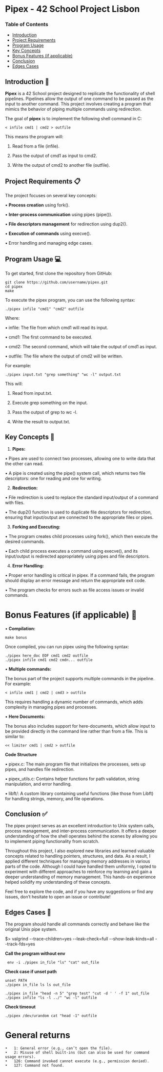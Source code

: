 #	Pipex - 42 School Project Lisbon

### Table of Contents
* [Introduction](#introduction-)
* [Project Requirements](#project-requirements-)
* [Program Usage](#program-usage-)
* [Key Concepts](#key-concepts-)
* [Bonus Features (if applicable)](#bonus-features-if-applicable-)
* [Conclusion](#conclusion-)
* [Edges Cases](#edges-cases-)

##	Introduction 📖

**Pipex** is a 42 School project designed to replicate the functionality of shell pipelines. Pipelines allow the output of one command to be passed as the input to another command. This project involves creating a program that mimics the behavior of piping multiple commands using redirection.

The goal of **pipex** is to implement the following shell command in C:
```
< infile cmd1 | cmd2 > outfile
```
This means the program will:

1. Read from a file (infile).

2. Pass the output of cmd1 as input to cmd2.

3. Write the output of cmd2 to another file (outfile).

##	Project Requirements 📋

The project focuses on several key concepts:


• **Process creation** using fork().

• **Inter-process communication** using pipes (pipe()).

• **File descriptors management** for redirection using dup2().

• **Execution of commands** using execve().

• Error handling and managing edge cases.

##	Program Usage 💻

To get started, first clone the repository from GitHub:

```
git clone https://github.com/username/pipex.git
cd pipex
make
```

To execute the pipex program, you can use the following syntax:

```
./pipex infile "cmd1" "cmd2" outfile
```

Where:

• infile: The file from which cmd1 will read its input.

• cmd1: The first command to be executed.

• cmd2: The second command, which will take the output of cmd1 as input.

• outfile: The file where the output of cmd2 will be written.

For example:
```
./pipex input.txt "grep something" "wc -l" output.txt
```

This will:

1. Read from input.txt.

2. Execute grep something on the input.

3. Pass the output of grep to wc -l.

4. Write the result to output.txt.


##	Key Concepts 🧠

1. **Pipes:**

• Pipes are used to connect two processes, allowing one to write data that the other can read.

• A pipe is created using the pipe() system call, which returns two file descriptors: one for reading and one for writing.

2. **Redirection:**

• File redirection is used to replace the standard input/output of a command with files.

• The dup2() function is used to duplicate file descriptors for redirection, ensuring that input/output are connected to the appropriate files or pipes.

3. **Forking and Executing:**

• The program creates child processes using fork(), which then execute the desired commands.

• Each child process executes a command using execve(), and its input/output is redirected appropriately using pipes and file descriptors.

4. **Error Handling:**

• Proper error handling is critical in pipex. If a command fails, the program should display an error message and return the appropriate exit code.

• The program checks for errors such as file access issues or invalid commands.

#	Bonus Features (if applicable) 🏅

• **Compilation:**

```
make bonus
```
Once compiled, you can run pipex using the following syntax:

```
./pipex here_doc EOF cmd1 cmd2 outfile
./pipex infile cmd1 cmd2 cmdn... outfile
```

• **Multiple commands:**

The bonus part of the project supports multiple commands in the pipeline. For example:
```
< infile cmd1 | cmd2 | cmd3 > outfile
```

This requires handling a dynamic number of commands, which adds complexity in managing pipes and processes.

• **Here Documents:**

The bonus also includes support for here-documents, which allow input to be provided directly in the command line rather than from a file. This is similar to:
```
<< limiter cmd1 | cmd2 > outfile
```

**Code Structure**

• pipex.c: The main program file that initializes the processes, sets up pipes, and handles file redirection.

• pipex_utils.c: Contains helper functions for path validation, string manipulation, and error handling.

• libft/: A custom library containing useful functions (like those from Libft) for handling strings, memory, and file operations.

##	Conclusion ✅

The pipex project serves as an excellent introduction to Unix system calls, process management, and inter-process communication. It offers a deeper understanding of how the shell operates behind the scenes by allowing you to implement piping functionality from scratch.

Throughout this project, I also explored new libraries and learned valuable concepts related to handling pointers, structures, and data. As a result, I applied different techniques for managing memory addresses in various parts of the code. Although I could have handled them uniformly, I opted to experiment with different approaches to reinforce my learning and gain a deeper understanding of memory management. This hands-on experience helped solidify my understanding of these concepts.

Feel free to explore the code, and if you have any suggestions or find any issues, don’t hesitate to open an issue or contribute!

##	Edges Cases 🧩

The program should handle all commands correctly and behave like the original Unix pipe system.

$> valgrind --trace-children=yes --leak-check=full --show-leak-kinds=all --track-fds=yes

**Call the program without env**
```
 env -i ./pipex in_file "ls" "cat" out_file
 ```

**Check case if unset path**
```
unset PATH
./pipex in_file ls ls out_file
```

```
./pipex in_file "head -n 5" "grep test" "cut -d ' ' -f 1" out_file
./pipex infile "ls -l ../" "wc -l" outfile
```

**Check timeout**
```
./pipex /dev/urandom cat "head -1" outfile
```

# General returns
	•	1: General error (e.g., can’t open the file).
	•	2: Misuse of shell built-ins (but can also be used for command usage errors).
	•	126: Command invoked cannot execute (e.g., permission denied).
	•	127: Command not found.